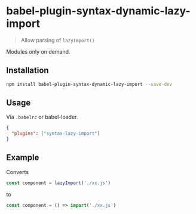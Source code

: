 # babel-plugin-syntax-dynamic-lazy-import

> Allow parsing of `lazyImport()`

Modules only on demand.

## Installation

```bash
npm install babel-plugin-syntax-dynamic-lazy-import --save-dev
```

## Usage

Via `.babelrc` or babel-loader.

```json
{
  "plugins": ["syntax-lazy-import"]
}
```

## Example

Converts

```js
const component = lazyImport('./xx.js')
```

to

```js
const component = () => import('./xx.js')
```